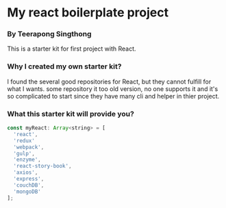 # My react boilerplate project
### By Teerapong Singthong

This is a starter kit for first project with React.

### Why I created my own starter kit?
I found the several good repositories for React, but they cannot fulfill for what I wants.
some repository it too old version, no one supports it and it's so complicated to start since they have many cli and helper in thier project.

### What this starter kit will provide you?
```javascript
const myReact: Array<string> = [
  'react',
  'redux'
  'webpack',
  'gulp',
  'enzyme',
  'react-story-book',
  'axios',
  'express',
  'couchDB',
  'mongoDB'
];
```
